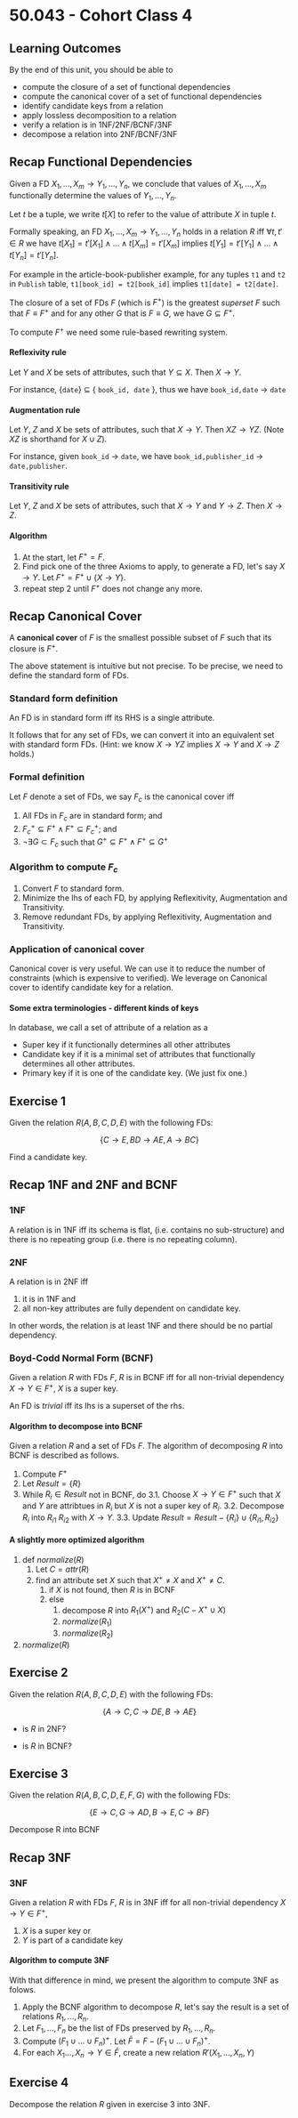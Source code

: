 # 50.043 - Cohort Class 4

## Learning Outcomes

By the end of this unit, you should be able to 


* compute the closure of a set of functional dependencies
* compute the canonical cover of a set of functional dependencies
* identify candidate keys from a relation
* apply lossless decomposition to a relation
* verify a relation is in 1NF/2NF/BCNF/3NF
* decompose a relation into 2NF/BCNF/3NF

## Recap Functional Dependencies


Given a FD $X_1,...,X_m \rightarrow Y_1, ..., Y_n$, we conclude that values of $X_1,...,X_m$ functionally determine the values of $Y_1, ..., Y_n$. 

Let $t$ be a tuple, we write $t[X]$ to refer to the value of attribute $X$ in tuple $t$.

Formally speaking, an FD $X_1,...,X_m \rightarrow Y_1, ..., Y_n$ holds in a relation $R$ iff 
$\forall t,t' \in R$ we have  $t[X_1] = t'[X_1] \wedge ... \wedge t[X_m] = t'[X_m]$ implies $t[Y_1] = t'[Y_1] \wedge ... \wedge t[Y_n] = t'[Y_n]$.


For example in the article-book-publisher example, for any tuples `t1` and `t2` in `Publish` table, `t1[book_id] = t2[book_id]`  implies `t1[date] = t2[date]`.


The closure of a set of FDs $F$ (which is $F^+$) is the greatest *superset* $F$ such that $F \equiv F^+$  and for any other $G$ that is $F \equiv G$, we have $G \subseteq F^+$.



To compute $F^+$ we need some rule-based rewriting system. 

#### Reflexivity rule

Let $Y$ and $X$ be sets of attributes, such that $Y \subseteq X$. Then $X \rightarrow Y$.

For instance, \{`date`\} $\subseteq$ \{ `book_id, date` \}, thus we have `book_id,date` $\rightarrow$ `date`


#### Augmentation rule

Let $Y$, $Z$ and $X$ be sets of attributes, such that $X \rightarrow Y$. Then $XZ \rightarrow YZ$. (Note $XZ$ is shorthand for $X\cup Z$). 

For instance, given `book_id` $\rightarrow$ `date`, we have `book_id,publisher_id` $\rightarrow$ `date,publisher`.

#### Transitivity rule

Let $Y$, $Z$ and $X$ be sets of attributes, such that $X \rightarrow Y$ and $Y \rightarrow Z$. Then $X \rightarrow Z$. 



#### Algorithm

1. At the start, let $F^+ = F$.
2. Find pick one of the three Axioms to apply, to generate a FD, let's say $X\rightarrow Y$. Let $F^+ = F^+ \cup \{X\rightarrow Y\}$.
3. repeat step 2 until $F^+$ does not change any more.


## Recap Canonical Cover

A **canonical cover** of $F$ is the smallest possible subset of $F$ such that its closure is $F^+$. 

The above statement is intuitive but not precise. To be precise, we need to define the standard form of FDs. 

### Standard form definition

An FD is in standard form iff its RHS is a single attribute.

It follows that for any set of FDs, we can convert it into an equivalent set with standard form FDs. (Hint: we know $X\rightarrow YZ$ implies $X \rightarrow Y$ and $X \rightarrow Z$ holds.)

### Formal definition
Let $F$ denote a set of FDs, we say $F_c$ is the canonical cover iff 
1. All FDs in $F_c$ are in standard form; and
2. $F_c^+ \subseteq F^+ \wedge F^+ \subseteq F_c^+$; and
3. $\neg \exists G \subset F_c$ such that  $G^+ \subseteq F^+ \wedge F^+ \subseteq G^+$

### Algorithm to compute $F_c$

1. Convert $F$ to standard form.
2. Minimize the lhs of each FD, by applying Reflexitivity, Augmentation and Transitivity.
3. Remove redundant FDs, by applying Reflexitivity, Augmentation and Transitivity.


### Application of canonical cover

Canonical cover is very useful. We can use it to reduce the number of constraints (which is expensive to verified). We leverage on Canonical cover to identify candidate key for a relation.


#### Some extra terminologies - different kinds of keys

In database, we call a set of attribute of a relation as a
* Super key if it functionally determines all other attributes 
* Candidate key if it is a minimal set of attributes that functionally determines all other attributes.
* Primary key if it is one of the candidate key. (We just fix one.)


## Exercise 1

Given the relation $R(A,B,C,D,E)$ with the following FDs:​

$$\{ C \rightarrow E, ​
BD\rightarrow AE​, 
A \rightarrow BC​ \}$$


Find a candidate key.



## Recap 1NF and 2NF and BCNF

### 1NF

A relation is in 1NF iff its schema is flat, (i.e. contains no sub-structure) and there is no repeating group (i.e. there is no repeating column).

### 2NF

A relation is in 2NF iff 

1. it is in 1NF and 
2. all non-key attributes are fully dependent on candidate key. 

In other words, the relation is at least 1NF and there should be no partial dependency.


### Boyd-Codd Normal Form (BCNF)



Given a relation $R$ with FDs $F$, $R$ is in BCNF iff for all non-trivial dependency $X \rightarrow Y \in F^+$, $X$ is a super key. 

An FD is *trivial* iff its lhs is a superset of the rhs.


#### Algorithm to decompose into BCNF

Given a relation $R$ and a set of FDs $F$. The algorithm of decomposing $R$ into BCNF is described as follows. 

1. Compute $F^+$
2. Let $Result = \{R\}$
3. While $R_i \in Result$ not in BCNF, do 
  3.1. Choose $X\rightarrow Y \in F^+$ such that $X$ and $Y$ are attribtues in $R_i$ but $X$ is not a super key of $R_i$.
  3.2. Decompose $R_i$ into $R_{i1}$ $R_{i2}$ with $X\rightarrow Y$.
  3.3. Update $Result = Result - \{ R_i\}  \cup \{ R_{i1}, R_{i2} \}$


#### A slightly more optimized algorithm

1. def $normalize(R)$
    1. Let $C = attr(R)$
    2. find an attribute set $X$ such that $X^+ \neq X$ and $X^+ \neq C$.
        1. if $X$ is not found, then $R$ is in BCNF
        2. else 
            1. decompose $R$ into $R_1(X^+)$ and $R_2(C-X^+ \cup X)$
            2. $normalize(R_1)$
            3. $normalize(R_2)$
2. $normalize(R)$


## Exercise 2

Given the relation $R(A,B,C,D,E)$ with the following FDs:​

$$
\{
A \rightarrow C​,
C \rightarrow DE,
B \rightarrow AE\}
$$

* is $R$ in 2NF?

* is $R$ in BCNF?


## Exercise 3


Given the relation $R(A,B,C,D,E,F,G)$ with the following FDs:​

$$
\{ E \rightarrow C,
G \rightarrow AD,
B \rightarrow E,
C \rightarrow BF \}
$$

Decompose R into BCNF


## Recap 3NF

### 3NF

Given a relation $R$ with FDs $F$, $R$ is in 3NF iff for all non-trivial dependency $X \rightarrow Y \in F^+$, 
1. $X$ is a super key or
2. $Y$ is part of a candidate key



#### Algorithm to compute 3NF 

With that difference in mind, we present the algorithm to compute 3NF as folows. 

1. Apply the BCNF algorithm to decompose $R$, let's say the result is a set of relations $R_1, ..., R_n$.
2. Let $F_1,...,F_n$ be the list of FDs preserved by $R_1, ..., R_n$.
3. Compute $(F_1 \cup ... \cup F_n)^{+}$. Let $\bar{F} = F - (F_1 \cup ... \cup F_n)^{+}$.
4. For each $X_1...,X_n\rightarrow Y \in \bar{F}$, create a new relation $R'(X_1,...,X_n,Y)$


## Exercise 4 ​


Decompose the relation $R$ given in exercise 3 into 3NF.